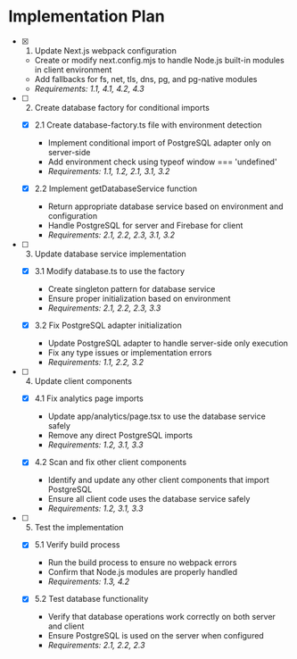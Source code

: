 # Implementation Plan

- [x] 1. Update Next.js webpack configuration
  - Create or modify next.config.mjs to handle Node.js built-in modules in client environment
  - Add fallbacks for fs, net, tls, dns, pg, and pg-native modules
  - _Requirements: 1.1, 4.1, 4.2, 4.3_

- [ ] 2. Create database factory for conditional imports
  - [x] 2.1 Create database-factory.ts file with environment detection
    - Implement conditional import of PostgreSQL adapter only on server-side
    - Add environment check using typeof window === 'undefined'
    - _Requirements: 1.1, 1.2, 2.1, 3.1, 3.2_
  
  - [x] 2.2 Implement getDatabaseService function
    - Return appropriate database service based on environment and configuration
    - Handle PostgreSQL for server and Firebase for client
    - _Requirements: 2.1, 2.2, 2.3, 3.1, 3.2_

- [ ] 3. Update database service implementation
  - [x] 3.1 Modify database.ts to use the factory
    - Create singleton pattern for database service
    - Ensure proper initialization based on environment
    - _Requirements: 2.1, 2.2, 2.3, 3.3_
  
  - [x] 3.2 Fix PostgreSQL adapter initialization
    - Update PostgreSQL adapter to handle server-side only execution
    - Fix any type issues or implementation errors
    - _Requirements: 1.1, 2.2, 3.2_

- [ ] 4. Update client components
  - [x] 4.1 Fix analytics page imports
    - Update app/analytics/page.tsx to use the database service safely
    - Remove any direct PostgreSQL imports
    - _Requirements: 1.2, 3.1, 3.3_
  
  - [x] 4.2 Scan and fix other client components
    - Identify and update any other client components that import PostgreSQL
    - Ensure all client code uses the database service safely
    - _Requirements: 1.2, 3.1, 3.3_

- [ ] 5. Test the implementation
  - [x] 5.1 Verify build process
    - Run the build process to ensure no webpack errors
    - Confirm that Node.js modules are properly handled
    - _Requirements: 1.3, 4.2_
  
  - [x] 5.2 Test database functionality
    - Verify that database operations work correctly on both server and client
    - Ensure PostgreSQL is used on the server when configured
    - _Requirements: 2.1, 2.2, 2.3_